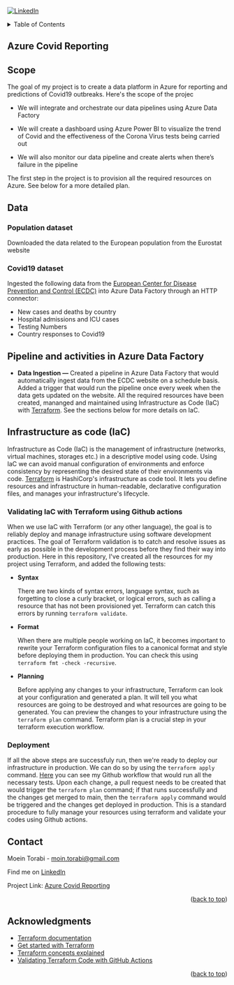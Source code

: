 [![LinkedIn][linkedin-shield]][linkedin-url]

<details>
  <summary>Table of Contents</summary>
  <ol>
    <ul>
     <li><a href="#azure-covid-reporting">Azure Covid Reporting</a></li>
     <li><a href="#scope">Scope</a></li>
     <li><a href="#Data">Data</a></li>
     <li><a href="#Pipeline-and-activities-in-Azure-Data-Factory">Pipeline and activities in Azure Data Factory</a></li>
     <li>
        <a href="#infrastructure-as-code (IaC)">Infrastructure as code (IaC)</a>
         <ul>
          <li><a href="#validating-IaC-with-terraform-using-github-action">Validating IaC with Terraform using Github action</a></li>
          <li><a href="#deployment">Deployment</a></li>
        </ul>
    </li>
         </ul>
    <ul>
     <li><a href="#contact">Contact</a></li>
     <li><a href="#acknowledgments">Acknowledgments</a></li>
    </ul>
  </ol>
</details>


## Azure Covid Reporting

## Scope

The goal of my project is to create a data platform in Azure for reporting and predictions of Covid19 outbreaks. Here's the scope of the projec  

- We will integrate and orchestrate our data pipelines using Azure Data Factory

- We will create a dashboard using Azure Power BI to visualize the trend of Covid and the effectiveness of the Corona Virus tests being carried out

- We will also monitor our data pipeline and create alerts when there’s failure in the pipeline

The first step in the project is to provision all the required resources on Azure. See below for a more detailed plan.

## Data

### Population dataset

Downloaded the data related to the European population from the Eurostat website

### Covid19 dataset

Ingested the following data from the [European Center for Disease Prevention and Control (ECDC)](https://www.ecdc.europa.eu/en/covid-19/data) into Azure Data Factory through an HTTP connector: 

- New cases and deaths by country 
- Hospital admissions and ICU cases
- Testing Numbers
- Country responses to Covid19

## Pipeline and activities in Azure Data Factory

- **Data Ingestion —** Created a pipeline in Azure Data Factory that would automatically ingest data from the ECDC website on a schedule basis. Added a trigger that would run the pipeline once every week when the data gets updated on the website. All the required resources have been created, mananged and maintained using Infrastructure as Code (IaC) with [Terraform](https://www.terraform.io/). See the sections below for more details on IaC.

## Infrastructure as code (IaC)

Infrastructure as Code (IaC) is the management of infrastructure (networks, virtual machines, storages etc.) in a descriptive model using code. Using IaC we can avoid manual configuration of environments and enforce consistency by representing the desired state of their environments via code. [Terraform](https://learn.hashicorp.com/tutorials/terraform/infrastructure-as-code) is HashiCorp's infrastructure as code tool. It lets you define resources and infrastructure in human-readable, declarative configuration files, and manages your infrastructure's lifecycle.

### Validating IaC with Terraform using Github actions
When we use IaC with Terraform (or any other language), the goal is to reliably deploy and manage infrastructure using software development practices. The goal of Terraform validation is to catch and resolve issues as early as possible in the development process before they find their way into production. Here in this repository, I've created all the resources for my project using Terraform, and added the following tests: 

- **Syntax**

    There are two kinds of syntax errors, language syntax, such as forgetting to close a curly bracket, or logical errors, such as calling a resource that has not been provisioned yet. Terraform can catch this errors by running ```terraform validate```.
- **Format**

    When there are multiple people working on IaC, it becomes important to rewrite your Terraform configuration files to a canonical format and style before deploying them in production. You can check this using ```terraform fmt -check -recursive```. 
- **Planning**

    Before applying any changes to your infrastructure, Terraform can look at your configuration and generated a plan. It will tell you what resources are going to be destroyed and what resources are going to be generated. You can preview the changes to your infrastructure using the ```terraform plan``` command. Terraform plan is a crucial step in your terraform execution workflow. 
    
### Deployment 
If all the above steps are successfuly run, then we're ready to deploy our infrastructure in production. We can do so by using the ```terraform apply``` command. [Here](https://github.com/MoeinT/azure-covid-project/blob/feat/terraform_actions/.github/workflows/terraform.yaml) you can see my Github workflow that would run all the necessary tests. Upon each change, a pull request needs to be created that would trigger the ```terraform plan``` command; if that runs successfully and the changes get merged to main, then the ```terraform apply``` command would be triggered and the changes get deployed in production. This is a standard procedure to fully manage your resources using terraform and validate your codes using Github actions. 


## Contact
Moein Torabi - moin.torabi@gmail.com 

Find me on [LinkedIn](https://www.linkedin.com/in/moein-torabi-5339b288/)

Project Link: [Azure Covid Reporting](https://github.com/MoeinT/azure-covid-project)
<p align="right">(<a href="#top">back to top</a>)</p>

## Acknowledgments
* [Terraform documentation](https://www.terraform.io/docs)
* [Get started with Terraform](https://learn.hashicorp.com/terraform)
* [Terraform concepts explained](https://www.youtube.com/watch?v=l5k1ai_GBDE)
* [Validating Terraform Code with GitHub Actions](https://www.youtube.com/watch?v=2Zwrtn-QPk0)
<p align="right">(<a href="#top">back to top</a>)</p>



[linkedin-shield]: https://img.shields.io/badge/-LinkedIn-black.svg?style=for-the-badge&logo=linkedin&colorB=555
[linkedin-url]: https://www.linkedin.com/in/moein-torabi-5339b288/